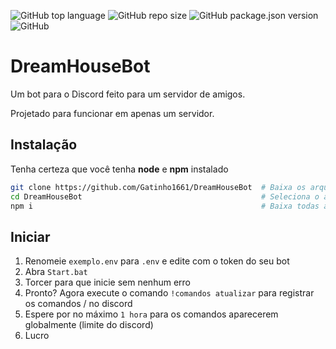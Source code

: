 ![GitHub top language](https://img.shields.io/github/languages/top/Gatinho1661/DreamHouseBot?style=for-the-badge)
![GitHub repo size](https://img.shields.io/github/repo-size/Gatinho1661/DreamHouseBot?label=TAMANHO&style=for-the-badge)
![GitHub package.json version](https://img.shields.io/github/package-json/v/Gatinho1661/DreamHouseBot?label=VERS%C3%83O&style=for-the-badge)
![GitHub](https://img.shields.io/github/license/Gatinho1661/DreamHouseBot?label=LICEN%C3%87A&style=for-the-badge)

# DreamHouseBot
Um bot para o Discord feito para um servidor de amigos. 

Projetado para funcionar em apenas um servidor.

## Instalação
Tenha certeza que você tenha **node** e **npm** instalado

```bash
git clone https://github.com/Gatinho1661/DreamHouseBot  # Baixa os arquivos do bot
cd DreamHouseBot                                        # Seleciona o arquivo que foi instalado
npm i                                                   # Baixa todas as dependências do bot
```
## Iniciar
1. Renomeie `exemplo.env` para `.env` e edite com o token do seu bot
2. Abra `Start.bat`
3. Torcer para que inicie sem nenhum erro
4. Pronto? Agora execute o comando `!comandos atualizar` para registrar os comandos / no discord
5. Espere por no máximo `1 hora` para os comandos aparecerem globalmente (limite do discord)
6. Lucro

